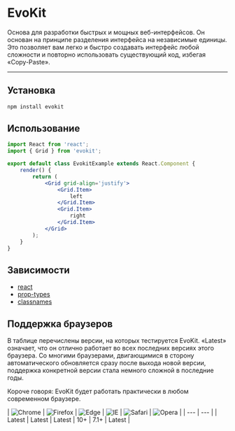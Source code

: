 [react]: //www.npmjs.com/package/react
[prop-types]: //www.npmjs.com/package/prop-types
[classnames]: //www.npmjs.com/package/classnames

# EvoKit

Основа для разработки быстрых и мощных веб-интерфейсов. Он основан на принципе разделения интерфейса на независимые единицы. Это позволяет вам легко и быстро создавать интерфейс любой сложности и повторно использовать существующий код, избегая «Copy-Paste».

---

## Установка
```bash
npm install evokit
```

## Использование
```jsx
import React from 'react';
import { Grid } from 'evokit';

export default class EvokitExample extends React.Component {
    render() {
        return (
            <Grid grid-align='justify'>
                <Grid.Item>
                    left
                </Grid.Item>
                <Grid.Item>
                    right
                </Grid.Item>
            </Grid>
        );
    }
}
```

## Зависимости

 - [react]
 - [prop-types]
 - [classnames]

## Поддержка браузеров

В таблице перечислены версии, на которых тестируется EvoKit. «Latest» означает, что он отлично работает во всех последних версиях этого браузера.
Со многими браузерами, двигающимися в сторону автоматического обновляется сразу после выхода новой версии, поддержка конкретной версии стала немного сложной в последние годы.

Короче говоря: EvoKit будет работать практически в любом современном браузере.

| ![Chrome](https://raw.githubusercontent.com/alrra/browser-logos/master/src/chrome/chrome_48x48.png) | ![Firefox](https://raw.githubusercontent.com/alrra/browser-logos/master/src/firefox/firefox_48x48.png) | ![Edge](https://raw.githubusercontent.com/alrra/browser-logos/master/src/edge/edge_48x48.png) | ![IE](https://raw.githubusercontent.com/alrra/browser-logos/master/src/archive/internet-explorer_9-11/internet-explorer_9-11_48x48.png) | ![Safari](https://raw.githubusercontent.com/alrra/browser-logos/master/src/safari/safari_48x48.png) | ![Opera](https://raw.githubusercontent.com/alrra/browser-logos/master/src/opera/opera_48x48.png) |
| --- | --- |
| Latest | Latest | Latest | 10+ | 7.1+ | Latest |
